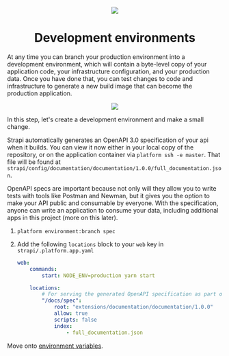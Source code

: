 <p align="center">
  <a href="https://platform.sh/marketplace/strapi/">
    <img src="https://platform.sh/images/spots/arrows/fast-dev.svg" />
  </a>

  <h1 align="center">Development environments</h1>
</p>

At any time you can branch your production environment into a development environment, which will contain a byte-level copy of your application code, your infrastructure configuration, and your production data. Once you have done that, you can test changes to code and infrastructure to generate a new build image that can become the production application. 

<p align="center">
    <img style="max-width: 200px;" src="https://docs.platform.sh/images/management-console/environments.png" />
</p>


In this step, let's create a development environment and make a small change. 

Strapi automatically generates an OpenAPI 3.0 specification of your api when it builds. You can view it now either in your local copy of the repository, or on the application container via `platform ssh -e master`. That file will be found at `strapi/config/documentation/documentation/1.0.0/full_documentation.json`.

OpenAPI specs are important because not only will they allow you to write tests with tools like Postman and Newman, but it gives you the option to make your API public and consumable by everyone. With the specification, anyone can write an application to consume your data, including additional apps in this project (more on this later). 

1. `platform environment:branch spec`
2. Add the following `locations` block to your `web` key in `strapi/.platform.app.yaml`

    ```yaml
    web:
        commands:
            start: NODE_ENV=production yarn start

        locations:
            # For serving the generated OpenAPI specification as part of the documentation.
            "/docs/spec":
                root: "extensions/documentation/documentation/1.0.0"
                allow: true
                scripts: false
                index:
                    - full_documentation.json
    ```



Move onto [environment variables](03-env-variables.md).
